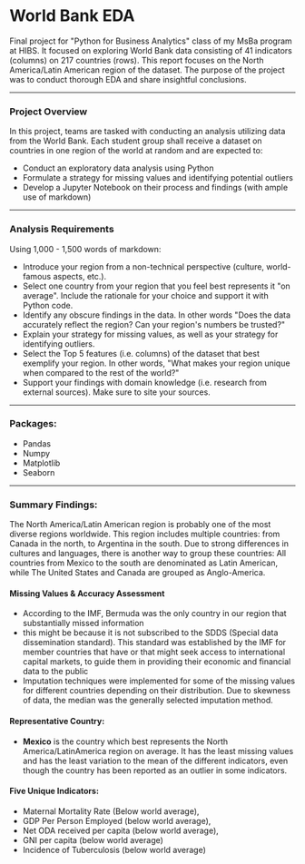 # World Bank EDA 

Final project for "Python for Business Analytics" class of my MsBa program at HIBS. It focused on exploring World Bank data consisting of 41 indicators (columns) on 217 countries (rows). This report focuses on the North America/Latin American region of the dataset. The purpose of the project was to conduct thorough EDA and share insightful conclusions. 

---
### Project Overview
In this project, teams are tasked with conducting an analysis utilizing data from the World Bank. Each student group shall receive a dataset on countries in one region of the world at random and are expected to:

- Conduct an exploratory data analysis using Python
- Formulate a strategy for missing values and identifying potential outliers
- Develop a Jupyter Notebook on their process and findings (with ample use of markdown) 

---
### Analysis Requirements

Using 1,000 - 1,500 words of markdown:

- Introduce your region from a non-technical perspective (culture, world-famous aspects, etc.). 
- Select one country from your region that you feel best represents it "on average". Include the rationale for your choice and support it with Python code.
- Identify any obscure findings in the data. In other words "Does the data accurately reflect the region? Can your region's numbers be trusted?"
- Explain your strategy for missing values, as well as your strategy for identifying outliers.
- Select the Top 5 features (i.e. columns) of the dataset that best exemplify your region. In other words, "What makes your region unique when compared to the rest of the world?"
- Support your findings with domain knowledge (i.e. research from external sources). Make sure to site your sources.

---
### Packages:

- Pandas
- Numpy
- Matplotlib
- Seaborn

---
### Summary Findings:

The North America/Latin American region is probably one of the most diverse regions worldwide. This region includes multiple countries: from Canada in the north, to Argentina in the south. Due to strong differences in cultures and languages, there is another way to group these countries: All countries from Mexico to the south are denominated as Latin American, while The United States and Canada are grouped as Anglo-America.


#### Missing Values & Accuracy Assessment
- According to the IMF, Bermuda was the only country in our region that substantially missed information
- this might be because it is not subscribed to the SDDS (Special data dissemination standard). This standard was established by the IMF for member countries that have or that might seek access to international capital markets, to guide them in providing their economic and financial data to the public
- Imputation techniques were implemented for some of the missing values for different countries depending on their distribution. Due to skewness of data, the median was the generally selected imputation method.

#### Representative Country: 
- **Mexico** is the country which best represents the North America/LatinAmerica region on average. It has the least missing values and has the least variation to the mean of the different indicators, even though the country has been reported as an outlier in some indicators. 

#### Five Unique Indicators: 
- Maternal Mortality Rate (Below world average),
- GDP Per Person Employed (below world average),
- Net ODA received per capita (below world average),
- GNI per capita (below world average)
- Incidence of Tuberculosis (below world average)
